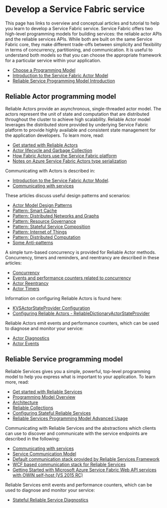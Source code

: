 <properties
   pageTitle="Develop a Service Fabric service"
   description="Conceptual information and tutorials that help you understand how to develop a Service Fabric service using the Reliable Actor or Reliable Services programming models."
   services="service-fabric"
   documentationCenter=".net"
   authors="rwike77"
   manager="timlt"
   editor=""/>

<tags
   ms.service="service-fabric"
   ms.date="08/20/2015"
   wacn.date=""/>

# Develop a Service Fabric service
This page has links to overview and conceptual articles and tutorial to help you learn to develop a Service Fabric service. Service Fabric offers two high-level programming models for building services: the reliable actor APIs and the reliable services APIs. While both are built on the same Service Fabric core, they make different trade-offs between simplicity and flexibility in terms of concurrency, partitioning, and communication. It is useful to understand both models so that you can choose the appropriate framework for a particular service within your application.

- [Choose a Programming Model](/documentation/articles/service-fabric-choose-framework)
- [Introduction to the Service Fabric Actor Model](/documentation/articles/service-fabric-reliable-actors-introduction)
- [Reliable Service Programming Model Introduction](/documentation/articles/service-fabric-reliable-services-introduction)

## Reliable Actor programming model
 Reliable Actors provide an asynchronous, single-threaded actor model. The actors represent the unit of state and computation that are distributed throughout the cluster to achieve high scalability. Reliable Actor model leverages the distributed store provided by underlying Service Fabric platform to provide highly available and consistent state management for the application developers.  To learn more, read:

- [Get started with Reliable Actors](/documentation/articles/service-fabric-reliable-actors-get-started)
- [Actor lifecycle and Garbage Collection](/documentation/articles/service-fabric-reliable-actors-lifecycle)
- [How Fabric Actors use the Service Fabric platform](/documentation/articles/service-fabric-reliable-actors-platform)
- [Notes on Azure Service Fabric Actors type serialization](/documentation/articles/service-fabric-reliable-actors-notes-on-actor-type-serialization)

Communicating with Actors is described in:

- [Introduction to the Service Fabric Actor Model](/documentation/articles/service-fabric-reliable-actors-introduction.md#actor-communication).
- [Communicating with services](/documentation/articles/service-fabric-connect-and-communicate-with-services)

These articles discuss useful design patterns and scenarios:

- [Actor Model Design Patterns](/documentation/articles/service-fabric-reliable-actors-patterns-introduction)  
- [Pattern: Smart Cache](/documentation/articles/service-fabric-reliable-actors-pattern-smart-cache)
- [Pattern: Distributed Networks and Graphs](/documentation/articles/service-fabric-reliable-actors-pattern-distributed-networks-and-graphs)
- [Pattern: Resource Governance](/documentation/articles/service-fabric-reliable-actors-pattern-resource-governance)
- [Pattern: Stateful Service Composition](/documentation/articles/service-fabric-reliable-actors-pattern-stateful-service-composition)
- [Pattern: Internet of Things](/documentation/articles/service-fabric-reliable-actors-pattern-internet-of-things)
- [Pattern: Distributed Computation](/documentation/articles/service-fabric-reliable-actors-pattern-distributed-computation)
- [Some Anti-patterns](/documentation/articles/service-fabric-reliable-actors-anti-patterns)

A simple turn-based concurrency is provided for Reliable Actor methods. Concurrency, timers and reminders, and reentrancy are described in these articles:

- [Concurrency](/documentation/articles/service-fabric-reliable-actors-introduction.md#concurrency)
- [Events and performance counters related to concurrency](/documentation/articles/service-fabric-reliable-actors-diagnostics.md)
- [Actor Reentrancy](/documentation/articles/service-fabric-reliable-actors-reentrancy)
- [Actor Timers](/documentation/articles/service-fabric-reliable-actors-timers-reminders)

Information on configuring Reliable Actors is found here:

- [KVSActorStateProvider Configuration](/documentation/articles/service-fabric-reliable-actors-KVSActorstateprovider-configuration)  
- [Configuring Reliable Actors - ReliableDictionaryActorStateProvider](/documentation/articles/service-fabric-reliable-actors-reliabledictionarystateprovider-configuration)

Reliable Actors emit events and performance counters, which can be used to diagnose and monitor your service:

- [Actor Diagnostics](/documentation/articles/service-fabric-reliable-actors-diagnostics)
- [Actor Events](/documentation/articles/service-fabric-reliable-actors-events)


## Reliable Service programming model
Reliable Services gives you a simple, powerful, top-level programming model to help you express what is important to your application. To learn more, read:

- [Get started with Reliable Services](/documentation/articles/service-fabric-reliable-services-quick-start)
- [Programming Model Overview](/documentation/articles/service-fabric-reliable-services-service-overview)  
- [Architecture](/documentation/articles/service-fabric-reliable-services-platform-architecture)
- [Reliable Collections](/documentation/articles/service-fabric-reliable-services-reliable-collections)
- [Configuring Stateful Reliable Services](/documentation/articles/Service-Fabric/service-fabric-reliable-services-configuration)
- [Reliable Services Programming Model Advanced Usage](/documentation/articles/Service-Fabric/service-fabric-reliable-services-advanced-usage)

Communicating with Reliable Services and the abstractions which clients can use to discover and communicate with the service endpoints are described in the following:

- [Communicating with services](/documentation/articles/service-fabric-connect-and-communicate-with-services)
- [Service Communication Model](/documentation/articles/service-fabric-reliable-services-communication)
- [Default communication stack provided by Reliable Services Framework](/documentation/articles/service-fabric-reliable-services-communication-default)
- [WCF based communication stack for Reliable Services](/documentation/articles/service-fabric-reliable-services-communication-wcf)
- [Getting Started with Microsoft Azure Service Fabric Web API services with OWIN self-host (VS 2015 RC)](/documentation/articles/service-fabric-reliable-services-communication-webapi)

Reliable Services emit events and performance counters, which can be used to diagnose and monitor your service:

- [Stateful Reliable Service Diagnostics](/documentation/articles/service-fabric-reliable-services-diagnostics)
